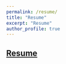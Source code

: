 ```yaml
---
permalink: /resume/
title: "Resume"
excerpt: "Resume"
author_profile: true
---
```


## [Resume](https://drive.google.com/file/d/1K4VcRIoruyQEkFlAdOSD9q7wHPUHYsDK/view?usp=sharing)

